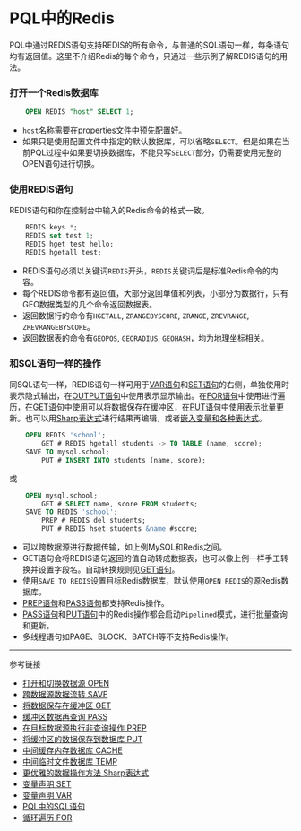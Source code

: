 # PQL中的Redis
PQL中通过REDIS语句支持REDIS的所有命令，与普通的SQL语句一样，每条语句均有返回值。这里不介绍Redis的每个命令，只通过一些示例了解REDIS语句的用法。

### 打开一个Redis数据库
```sql
    OPEN REDIS "host" SELECT 1;
```
* `host`名称需要在[properties文件](/pql/properties.md)中预先配置好。
* 如果只是使用配置文件中指定的默认数据库，可以省略`SELECT`。但是如果在当前PQL过程中如果要切换数据库，不能只写`SELECT`部分，仍需要使用完整的OPEN语句进行切换。

### 使用REDIS语句
REDIS语句和你在控制台中输入的Redis命令的格式一致。
```sql
    REDIS keys *;
    REDIS set test 1;
    REDIS hget test hello;
    REDIS hgetall test;
```
* REDIS语句必须以关键词`REDIS`开头，`REDIS`关键词后是标准Redis命令的内容。
* 每个REDIS命令都有返回值，大部分返回单值和列表，小部分为数据行，只有GEO数据类型的几个命令返回数据表。
* 返回数据行的命令有`HGETALL`, `ZRANGEBYSCORE`, `ZRANGE`, `ZREVRANGE`, `ZREVRANGEBYSCORE`。
* 返回数据表的命令有`GEOPOS`, `GEORADIUS`, `GEOHASH`，均为地理坐标相关。

### 和SQL语句一样的操作
同SQL语句一样，REDIS语句一样可用于[VAR语句](/pql/var.md)和[SET语句](/pql/var.md)的右侧，单独使用时表示隐式输出，在[OUTPUT语句](/pql/output.md)中使用表示显示输出。在[FOR语句](/pql/for.md)中使用进行遍历，在[GET语句](/pql/get.md)中使用可以将数据保存在缓冲区，在[PUT语句](/pql/put.md)中使用表示批量更新。也可以用[Sharp表达式](/pql/sharp.md)进行结果再编辑，或者[嵌入变量和各种表达式](/pql/place.md)。

```sql
    OPEN REDIS 'school';
        GET # REDIS hgetall students -> TO TABLE (name, score);
    SAVE TO mysql.school;
        PUT # INSERT INTO students (name, score);
```
或
```sql
    OPEN mysql.school;
        GET # SELECT name, score FROM students;
    SAVE TO REDIS 'school';
        PREP # REDIS del students;
        PUT # REDIS hset students &name #score;
```

* 可以跨数据源进行数据传输，如上例MySQL和Redis之间。
* GET语句会将REDIS语句返回的值自动转成数据表，也可以像上例一样手工转换并设置字段名。自动转换规则见[GET语句](/pql/get.md)。
* 使用`SAVE TO REDIS`设置目标Redis数据库，默认使用`OPEN REDIS`的源Redis数据库。
* [PREP语句](/pql/prep.md)和[PASS语句](/pql/pass.md)都支持Redis操作。
* [PASS语句](/pql/pass.md)和[PUT语句](/pql/put.md)中的Redis操作都会启动`Pipelined`模式，进行批量查询和更新。
* 多线程语句如PAGE、BLOCK、BATCH等不支持Redis操作。

---
参考链接
* [打开和切换数据源 OPEN](/pql/open.md)
* [跨数据源数据流转 SAVE](/pql/save.md)
* [将数据保存在缓冲区 GET](/pql/get.md)
* [缓冲区数据再查询 PASS](/pql/pass.md)
* [在目标数据源执行非查询操作 PREP](/pql/prep.md)
* [将缓冲区的数据保存到数据库 PUT](/pql/put.md)
* [中间缓存内存数据库 CACHE](/pql/cache.md)
* [中间临时文件数据库 TEMP](/pql/temp.md)
* [更优雅的数据操作方法 Sharp表达式](/pql/sharp.md)
* [变量声明 SET](/pql/set.md)
* [变量声明 VAR](/pql/var.md)
* [PQL中的SQL语句](/pql/sql.md) 
* [循环遍历 FOR](/pql/for.md)
